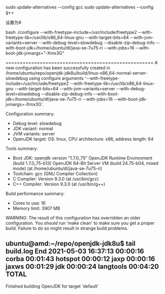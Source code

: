 sudo update-alternatives --config gcc
sudo update-alternatives --config g++

设置为9


 bash ./configure --with-freetype-include=/usr/include/freetype2 --with-freetype-lib=/usr/lib/x86_64-linux-gnu --with-target-bits=64 --with-jvm-variants=server --with-debug-level=slowdebug --disable-zip-debug-info --with-boot-jdk=/home/ubuntu/dl/java-se-7u75-ri --with-jobs=16  --with-boot-jdk-jvmargs="-Xmx3G"

====================================================
A new configuration has been successfully created in
/home/ubuntu/repo/openjdk-jdk8u/build/linux-x86_64-normal-server-slowdebug
using configure arguments '--with-freetype-include=/usr/include/freetype2 --with-freetype-lib=/usr/lib/x86_64-linux-gnu --with-target-bits=64 --with-jvm-variants=server --with-debug-level=slowdebug --disable-zip-debug-info --with-boot-jdk=/home/ubuntu/dl/java-se-7u75-ri --with-jobs=16 --with-boot-jdk-jvmargs=-Xmx3G'.

Configuration summary:
* Debug level:    slowdebug
* JDK variant:    normal
* JVM variants:   server
* OpenJDK target: OS: linux, CPU architecture: x86, address length: 64

Tools summary:
* Boot JDK:       openjdk version "1.7.0_75" OpenJDK Runtime Environment (build 1.7.0_75-b13) OpenJDK 64-Bit Server VM (build 24.75-b04, mixed mode)  (at /home/ubuntu/dl/java-se-7u75-ri)
* Toolchain:      gcc (GNU Compiler Collection)
* C Compiler:     Version 9.3.0 (at /usr/bin/gcc)
* C++ Compiler:   Version 9.3.0 (at /usr/bin/g++)

Build performance summary:
* Cores to use:   16
* Memory limit:   3907 MB

WARNING: The result of this configuration has overridden an older
configuration. You *should* run 'make clean' to make sure you get a
proper build. Failure to do so might result in strange build problems.


ubuntu@amd:~/repo/openjdk-jdk8u$ tail build.log
End   2021-05-03 16:37:13
00:00:16 corba
00:01:43 hotspot
00:00:12 jaxp
00:00:16 jaxws
00:01:29 jdk
00:00:24 langtools
00:04:20 TOTAL
-------------------------
Finished building OpenJDK for target 'default'

